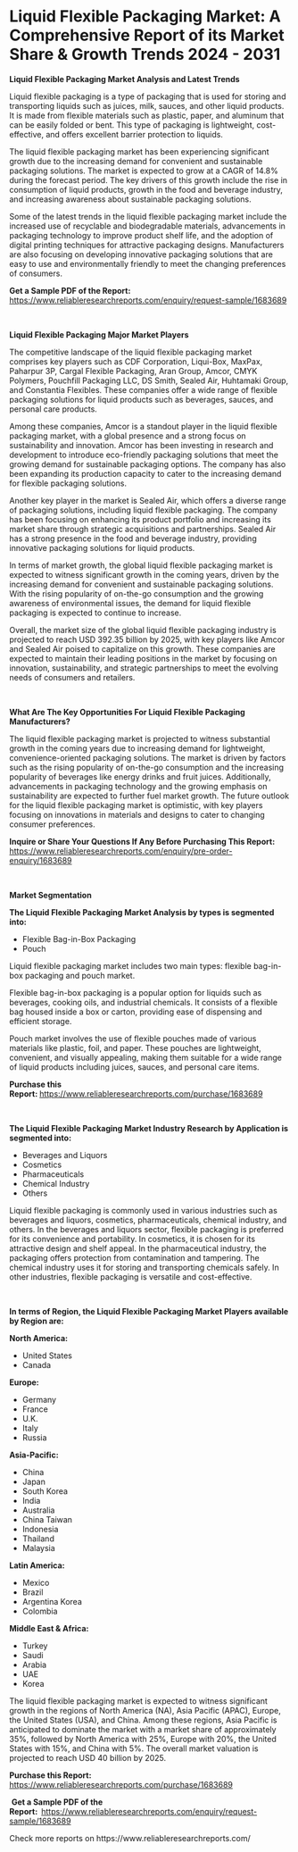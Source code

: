<p><h1>Liquid Flexible Packaging Market: A Comprehensive Report of its Market Share & Growth Trends 2024 - 2031</h1></p><p><strong>Liquid Flexible Packaging Market Analysis and Latest Trends</strong></p>
<p><p>Liquid flexible packaging is a type of packaging that is used for storing and transporting liquids such as juices, milk, sauces, and other liquid products. It is made from flexible materials such as plastic, paper, and aluminum that can be easily folded or bent. This type of packaging is lightweight, cost-effective, and offers excellent barrier protection to liquids.</p><p>The liquid flexible packaging market has been experiencing significant growth due to the increasing demand for convenient and sustainable packaging solutions. The market is expected to grow at a CAGR of 14.8% during the forecast period. The key drivers of this growth include the rise in consumption of liquid products, growth in the food and beverage industry, and increasing awareness about sustainable packaging solutions.</p><p>Some of the latest trends in the liquid flexible packaging market include the increased use of recyclable and biodegradable materials, advancements in packaging technology to improve product shelf life, and the adoption of digital printing techniques for attractive packaging designs. Manufacturers are also focusing on developing innovative packaging solutions that are easy to use and environmentally friendly to meet the changing preferences of consumers.</p></p>
<p><strong>Get a Sample PDF of the Report:&nbsp;</strong> <a href="https://www.reliableresearchreports.com/enquiry/request-sample/1683689">https://www.reliableresearchreports.com/enquiry/request-sample/1683689</a></p>
<p>&nbsp;</p>
<p><strong>Liquid Flexible Packaging Major Market Players</strong></p>
<p><p>The competitive landscape of the liquid flexible packaging market comprises key players such as CDF Corporation, Liqui-Box, MaxPax, Paharpur 3P, Cargal Flexible Packaging, Aran Group, Amcor, CMYK Polymers, Pouchfill Packaging LLC, DS Smith, Sealed Air, Huhtamaki Group, and Constantia Flexibles. These companies offer a wide range of flexible packaging solutions for liquid products such as beverages, sauces, and personal care products.</p><p>Among these companies, Amcor is a standout player in the liquid flexible packaging market, with a global presence and a strong focus on sustainability and innovation. Amcor has been investing in research and development to introduce eco-friendly packaging solutions that meet the growing demand for sustainable packaging options. The company has also been expanding its production capacity to cater to the increasing demand for flexible packaging solutions.</p><p>Another key player in the market is Sealed Air, which offers a diverse range of packaging solutions, including liquid flexible packaging. The company has been focusing on enhancing its product portfolio and increasing its market share through strategic acquisitions and partnerships. Sealed Air has a strong presence in the food and beverage industry, providing innovative packaging solutions for liquid products.</p><p>In terms of market growth, the global liquid flexible packaging market is expected to witness significant growth in the coming years, driven by the increasing demand for convenient and sustainable packaging solutions. With the rising popularity of on-the-go consumption and the growing awareness of environmental issues, the demand for liquid flexible packaging is expected to continue to increase.</p><p>Overall, the market size of the global liquid flexible packaging industry is projected to reach USD 392.35 billion by 2025, with key players like Amcor and Sealed Air poised to capitalize on this growth. These companies are expected to maintain their leading positions in the market by focusing on innovation, sustainability, and strategic partnerships to meet the evolving needs of consumers and retailers.</p></p>
<p>&nbsp;</p>
<p><strong>What Are The Key Opportunities For Liquid Flexible Packaging Manufacturers?</strong></p>
<p><p>The liquid flexible packaging market is projected to witness substantial growth in the coming years due to increasing demand for lightweight, convenience-oriented packaging solutions. The market is driven by factors such as the rising popularity of on-the-go consumption and the increasing popularity of beverages like energy drinks and fruit juices. Additionally, advancements in packaging technology and the growing emphasis on sustainability are expected to further fuel market growth. The future outlook for the liquid flexible packaging market is optimistic, with key players focusing on innovations in materials and designs to cater to changing consumer preferences.</p></p>
<p><strong>Inquire or Share Your Questions If Any Before Purchasing This Report:</strong> <a href="https://www.reliableresearchreports.com/enquiry/pre-order-enquiry/1683689">https://www.reliableresearchreports.com/enquiry/pre-order-enquiry/1683689</a></p>
<p>&nbsp;</p>
<p><strong>Market Segmentation</strong></p>
<p><strong>The Liquid Flexible Packaging Market Analysis by types is segmented into:</strong></p>
<p><ul><li>Flexible Bag-in-Box Packaging</li><li>Pouch</li></ul></p>
<p><p>Liquid flexible packaging market includes two main types: flexible bag-in-box packaging and pouch market. </p><p>Flexible bag-in-box packaging is a popular option for liquids such as beverages, cooking oils, and industrial chemicals. It consists of a flexible bag housed inside a box or carton, providing ease of dispensing and efficient storage.</p><p>Pouch market involves the use of flexible pouches made of various materials like plastic, foil, and paper. These pouches are lightweight, convenient, and visually appealing, making them suitable for a wide range of liquid products including juices, sauces, and personal care items.</p></p>
<p><strong>Purchase this Report:&nbsp;</strong><a href="https://www.reliableresearchreports.com/purchase/1683689">https://www.reliableresearchreports.com/purchase/1683689</a></p>
<p>&nbsp;</p>
<p><strong>The Liquid Flexible Packaging Market Industry Research by Application is segmented into:</strong></p>
<p><ul><li>Beverages and Liquors</li><li>Cosmetics</li><li>Pharmaceuticals</li><li>Chemical Industry</li><li>Others</li></ul></p>
<p><p>Liquid flexible packaging is commonly used in various industries such as beverages and liquors, cosmetics, pharmaceuticals, chemical industry, and others. In the beverages and liquors sector, flexible packaging is preferred for its convenience and portability. In cosmetics, it is chosen for its attractive design and shelf appeal. In the pharmaceutical industry, the packaging offers protection from contamination and tampering. The chemical industry uses it for storing and transporting chemicals safely. In other industries, flexible packaging is versatile and cost-effective.</p></p>
<p>&nbsp;</p>
<p><strong>In terms of Region, the Liquid Flexible Packaging Market Players available by Region are:</strong></p>
<p>
    <p> <strong> North America: </strong>
        <ul>
            <li>United States</li>
            <li>Canada</li>
        </ul>
        </p> 
    <p> <strong> Europe: </strong>
        <ul>
            <li>Germany</li>
            <li>France</li>
            <li>U.K.</li>
            <li>Italy</li>
            <li>Russia</li>
        </ul>
        </p> 
    <p> <strong> Asia-Pacific: </strong>
        <ul>
            <li>China</li>
            <li>Japan</li>
            <li>South Korea</li>
            <li>India</li>
            <li>Australia</li>
            <li>China Taiwan</li>
            <li>Indonesia</li>
            <li>Thailand</li>
            <li>Malaysia</li>
        </ul>
        </p> 
    <p> <strong> Latin America: </strong>
        <ul>
            <li>Mexico</li>
            <li>Brazil</li>
            <li>Argentina Korea</li>
            <li>Colombia</li>
        </ul>
        </p> 
    <p> <strong> Middle East & Africa: </strong>
        <ul>
            <li>Turkey</li>
            <li>Saudi</li>
            <li>Arabia</li>
            <li>UAE</li>
            <li>Korea</li>
        </ul>
    </p>
    </p>
<p><p>The liquid flexible packaging market is expected to witness significant growth in the regions of North America (NA), Asia Pacific (APAC), Europe, the United States (USA), and China. Among these regions, Asia Pacific is anticipated to dominate the market with a market share of approximately 35%, followed by North America with 25%, Europe with 20%, the United States with 15%, and China with 5%. The overall market valuation is projected to reach USD 40 billion by 2025.</p></p>
<p><strong>Purchase this Report: </strong><a href="https://www.reliableresearchreports.com/purchase/1683689">https://www.reliableresearchreports.com/purchase/1683689</a></p>
<p>&nbsp;<strong>Get a Sample PDF of the Report:&nbsp;&nbsp;</strong><a href="https://www.reliableresearchreports.com/enquiry/request-sample/1683689">https://www.reliableresearchreports.com/enquiry/request-sample/1683689</a></p>
<p><strong></strong></p>
<p>Check more reports on https://www.reliableresearchreports.com/</p>